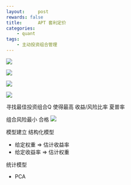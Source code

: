 ```yaml
---
layout:     post
rewards: false
title:      APT 套利定价
categories:
    - quant
tags:
    - 主动投资组合管理
---
```

![](https://cdn.jsdelivr.net/gh/631068264/img/0069RVTdgy1fva0wlnb1sj31ju0tqgo2.jpg)


![](https://cdn.jsdelivr.net/gh/631068264/img/0069RVTdgy1fva0wogssqj31i60ckmyo.jpg)

![](https://cdn.jsdelivr.net/gh/631068264/img/0069RVTdgy1fva14aidc7j31j008mmxz.jpg)


![](https://cdn.jsdelivr.net/gh/631068264/img/0069RVTdgy1fva14g68d5j31ko170wi9.jpg)

寻找最佳投资组合Q 使得最高 收益/风险比率 夏普率  

组合风险最小 合格
![](https://cdn.jsdelivr.net/gh/631068264/img/0069RVTdgy1fva14jnpjqj31j80dwwfs.jpg)

模型建立
结构化模型
- 给定权重 => 估计收益率
- 给定收益率 => 估计权重

统计模型
- PCA


